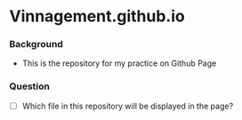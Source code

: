 # Vinnagement.github.io
### Background
- This is the repository for my practice on Github Page

### Question
- [ ] Which file in this repository will be displayed in the page?
